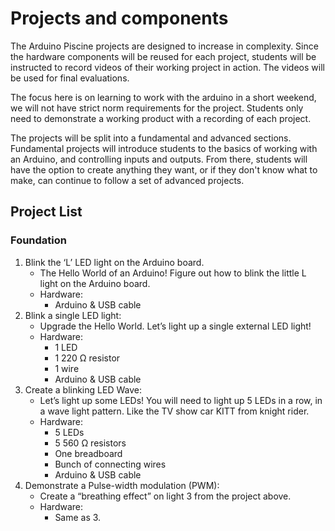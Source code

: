 # Projects and components
The Arduino Piscine projects are designed to increase in complexity. Since the hardware components will be reused for each project, students will be instructed to record videos of their working project in action. The videos will be used for final evaluations.

The focus here is on learning to work with the arduino in a short weekend, we will not have strict norm requirements for the project. Students only need to demonstrate a working  product with a recording of each project.

The projects will be split into a fundamental and advanced sections. Fundamental projects will introduce students to the basics of working with an Arduino, and controlling inputs and outputs. From there, students will have the option to create anything they want, or if they don't know what to make, can continue to follow a set of advanced projects.

## Project List

### Foundation
1. Blink the ‘L’ LED light on the Arduino board.
	* The Hello World of an Arduino! Figure out how to blink the little L light on the Arduino board.
	* Hardware:
		* Arduino & USB cable
2. Blink a single LED light:
	* Upgrade the Hello World. Let’s light up a single external LED light!
	* Hardware:
		* 1 LED
		* 1 220 Ω resistor
		* 1 wire
		* Arduino & USB cable
3. Create a blinking LED Wave:
	* Let’s light up some LEDs! You will need to light up 5 LEDs in a row, in a wave light pattern. Like the TV show car KITT from knight rider.
	* Hardware:
		* 5 LEDs
		* 5 560 Ω resistors
		* One breadboard
		* Bunch of connecting wires
		* Arduino & USB cable
4. Demonstrate a Pulse-width modulation (PWM):
	* Create a “breathing effect” on light 3 from the project above.
	* Hardware:
		* Same as 3.


